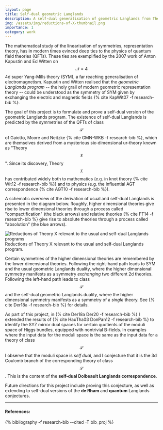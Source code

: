 ```yaml
---
layout: page
title: Self-dual geometric Langlands
description: A self-dual generalisation of geometric Langlands from Theory X
img: /assets/img/reductions-of-X-thumbnail.png
importance: 1
category: work
---
```


The mathematical study of the linearisation of symmetries, representation theory, has in modern times evinced deep ties to the physics of quantum field theories (QFTs). These ties are exemplified by the 2007 work of Anton Kapustin and Ed Witten on $$\mathcal{N}=4$$ 4d super Yang-Mills theory (SYM), a far reaching generalisation of electromagnetism. Kapustin and Witten realised that the *geometric Langlands program* -- the holy grail of modern geometric representation theory -- could be understood as the symmetry of SYM given by exchanging the electric and magnetic fields {% cite KapWit07 -f research-bib %}.

The goal of this project is to formulate and prove a self-dual version of the geometric Langlands program. The existence of self-dual Langlands is predicted by the symmetries of the QFTs of class $$\mathcal{S}$$ of Gaiotto, Moore and Neitzke {% cite GMN-WKB -f research-bib %}, which are themselves derived from a mysterious six-dimensional ur-theory known as "Theory $$\mathfrak{X}$$". Since its discovery, Theory $$\mathfrak{X}$$ has contributed widely both to mathematics (e.g. in knot theory {% cite Wit12 -f research-bib %}) and to physics (e.g. the influential AGT correspondence {% cite AGT10 -f research-bib %}).

A schematic overview of the derivation of usual and self-dual Langlands is presented in the diagram below. Roughly, higher dimensional theories give rise to lower dimensional theories through a process called "compactification" (the black arrows) and relative theories {% cite FT14 -f research-bib %} give rise to absolute theories through a process called "absolution" (the blue arrows).

<div class="row">
    <div class="col-sm mt-3 mt-md-0">
        <img class="img-fluid rounded z-depth-1" src="{{ '/assets/img/reductions-of-X.png' | relative_url }}" alt="Reductions of Theory X relevant to the usual and self-dual Langlands programs" title="Some reductions of theory X"/>
    </div>
</div>
<div class="caption">
    Reductions of Theory X relevant to the usual and self-dual Langlands program.
</div>

Certain symmetries of the higher dimensional theories are remembered by the lower dimensional theories. Following the right-hand path leads to SYM and the usual geometric Langlands duality, where the higher dimensional symmetry manifests as a symmetry *exchanging* two different 2d theories. Following the left-hand path leads to class $$\mathcal{S}$$ and the self-dual geometric Langlands duality, where the higher dimensional symmetry manifests as a symmetry of a *single* theory. See {% cite Der18a -f research-bib %} for details.

As part of this project, in {% cite Der18a Der20 -f research-bib %} I extended the results of {% cite HauTha03 DonPan12 -f research-bib %} to identify the SYZ mirror dual spaces for certain quotients of the moduli space of Higgs bundles, equipped with nontrivial B-fields. In examples where the input data for the moduli space is the same as the input data for a theory of class $$\mathcal{S}$$ I observe that the moduli space is *self dual*, and I conjecture that it is the 3d Coulomb branch of the corresponding theory of class $$\mathcal{S}$$. This is the content of the **self-dual Dolbeault Langlands correspondence**.

Future directions for this project include proving this conjecture, as well as extending to self-dual versions of the **de Rham** and **quantum** Langlands conjectures.

---

#### References:

{% bibliography -f research-bib --cited -T bib_proj %}
